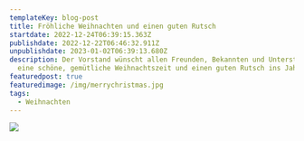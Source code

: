 ```yaml
---
templateKey: blog-post
title: Fröhliche Weihnachten und einen guten Rutsch
startdate: 2022-12-24T06:39:15.363Z
publishdate: 2022-12-22T06:46:32.911Z
unpublishdate: 2023-01-02T06:39:13.680Z
description: Der Vorstand wünscht allen Freunden, Bekannten und Unterstützern
  eine schöne, gemütliche Weihnachtszeit und einen guten Rutsch ins Jahr 2023.
featuredpost: true
featuredimage: /img/merrychristmas.jpg
tags:
  - Weihnachten
---
```



![](/img/weihnachtsmann_tanzt.jpg)